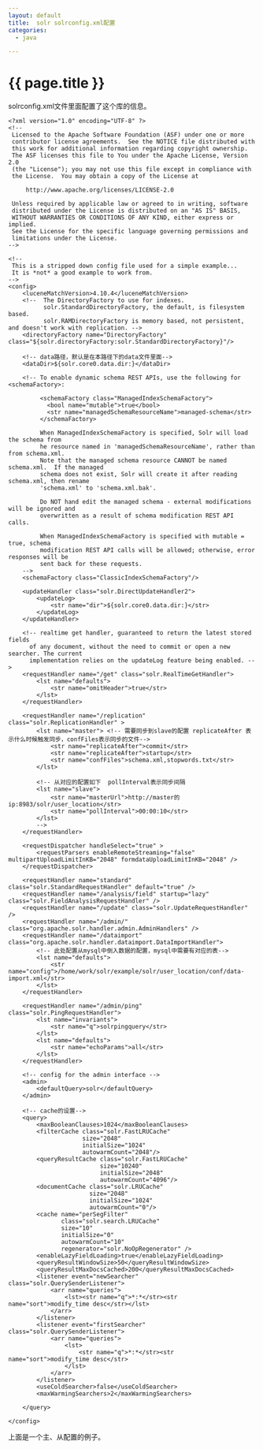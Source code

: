 ```yaml
---
layout: default
title:  solr solrconfig.xml配置
categories:
  - java

---
```

# {{ page.title }}

solrconfig.xml文件里面配置了这个库的信息。

    <?xml version="1.0" encoding="UTF-8" ?>
    <!--
     Licensed to the Apache Software Foundation (ASF) under one or more
     contributor license agreements.  See the NOTICE file distributed with
     this work for additional information regarding copyright ownership.
     The ASF licenses this file to You under the Apache License, Version 2.0
     (the "License"); you may not use this file except in compliance with
     the License.  You may obtain a copy of the License at

         http://www.apache.org/licenses/LICENSE-2.0

     Unless required by applicable law or agreed to in writing, software
     distributed under the License is distributed on an "AS IS" BASIS,
     WITHOUT WARRANTIES OR CONDITIONS OF ANY KIND, either express or implied.
     See the License for the specific language governing permissions and
     limitations under the License.
    -->

    <!--
     This is a stripped down config file used for a simple example...
     It is *not* a good example to work from.
    -->
    <config>
        <luceneMatchVersion>4.10.4</luceneMatchVersion>
        <!--  The DirectoryFactory to use for indexes.
              solr.StandardDirectoryFactory, the default, is filesystem based.
              solr.RAMDirectoryFactory is memory based, not persistent, and doesn't work with replication. -->
        <directoryFactory name="DirectoryFactory" class="${solr.directoryFactory:solr.StandardDirectoryFactory}"/>

        <!-- data路径，默认是在本路径下的data文件里面-->
        <dataDir>${solr.core0.data.dir:}</dataDir>

        <!-- To enable dynamic schema REST APIs, use the following for <schemaFactory>:

             <schemaFactory class="ManagedIndexSchemaFactory">
               <bool name="mutable">true</bool>
               <str name="managedSchemaResourceName">managed-schema</str>
             </schemaFactory>

             When ManagedIndexSchemaFactory is specified, Solr will load the schema from
             he resource named in 'managedSchemaResourceName', rather than from schema.xml.
             Note that the managed schema resource CANNOT be named schema.xml.  If the managed
             schema does not exist, Solr will create it after reading schema.xml, then rename
             'schema.xml' to 'schema.xml.bak'.

             Do NOT hand edit the managed schema - external modifications will be ignored and
             overwritten as a result of schema modification REST API calls.

             When ManagedIndexSchemaFactory is specified with mutable = true, schema
             modification REST API calls will be allowed; otherwise, error responses will be
             sent back for these requests.
        -->
        <schemaFactory class="ClassicIndexSchemaFactory"/>

        <updateHandler class="solr.DirectUpdateHandler2">
            <updateLog>
                <str name="dir">${solr.core0.data.dir:}</str>
            </updateLog>
        </updateHandler>

        <!-- realtime get handler, guaranteed to return the latest stored fields
          of any document, without the need to commit or open a new searcher. The current
          implementation relies on the updateLog feature being enabled. -->
        <requestHandler name="/get" class="solr.RealTimeGetHandler">
            <lst name="defaults">
                <str name="omitHeader">true</str>
            </lst>
        </requestHandler>

        <requestHandler name="/replication" class="solr.ReplicationHandler" >
            <lst name="master"> <!-- 需要同步到slave的配置 replicateAfter 表示什么时候触发同步，confFiles表示同步的文件-->
                <str name="replicateAfter">commit</str>
                <str name="replicateAfter">startup</str>
                <str name="confFiles">schema.xml,stopwords.txt</str>
            </lst>

            <!-- 从对应的配置如下  pollInterval表示同步间隔
            <lst name="slave">
                <str name="masterUrl">http://master的ip:8983/solr/user_location</str>
                <str name="pollInterval">00:00:10</str>
            </lst>
            -->
        </requestHandler>

        <requestDispatcher handleSelect="true" >
            <requestParsers enableRemoteStreaming="false" multipartUploadLimitInKB="2048" formdataUploadLimitInKB="2048" />
        </requestDispatcher>

        <requestHandler name="standard" class="solr.StandardRequestHandler" default="true" />
        <requestHandler name="/analysis/field" startup="lazy" class="solr.FieldAnalysisRequestHandler" />
        <requestHandler name="/update" class="solr.UpdateRequestHandler"  />
        <requestHandler name="/admin/" class="org.apache.solr.handler.admin.AdminHandlers" />
        <requestHandler name="/dataimport" class="org.apache.solr.handler.dataimport.DataImportHandler">
            <!-- 此处配置从mysql中倒入数据的配置，mysql中需要有对应的表-->
            <lst name="defaults">
                <str name="config">/home/work/solr/example/solr/user_location/conf/data-import.xml</str>
            </lst>
        </requestHandler>

        <requestHandler name="/admin/ping" class="solr.PingRequestHandler">
            <lst name="invariants">
                <str name="q">solrpingquery</str>
            </lst>
            <lst name="defaults">
                <str name="echoParams">all</str>
            </lst>
        </requestHandler>

        <!-- config for the admin interface -->
        <admin>
            <defaultQuery>solr</defaultQuery>
        </admin>

        <!-- cache的设置-->
        <query>
            <maxBooleanClauses>1024</maxBooleanClauses>
            <filterCache class="solr.FastLRUCache"
                         size="2048"
                         initialSize="1024"
                         autowarmCount="2048"/>
            <queryResultCache class="solr.FastLRUCache"
                              size="10240"
                              initialSize="2048"
                              autowarmCount="4096"/>
            <documentCache class="solr.LRUCache"
                           size="2048"
                           initialSize="1024"
                           autowarmCount="0"/>
            <cache name="perSegFilter"
                   class="solr.search.LRUCache"
                   size="10"
                   initialSize="0"
                   autowarmCount="10"
                   regenerator="solr.NoOpRegenerator" />
            <enableLazyFieldLoading>true</enableLazyFieldLoading>
            <queryResultWindowSize>50</queryResultWindowSize>
            <queryResultMaxDocsCached>200</queryResultMaxDocsCached>
            <listener event="newSearcher" class="solr.QuerySenderListener">
                <arr name="queries">
                    <lst><str name="q">*:*</str><str name="sort">modify_time desc</str></lst>
                </arr>
            </listener>
            <listener event="firstSearcher" class="solr.QuerySenderListener">
                <arr name="queries">
                    <lst>
                        <str name="q">*:*</str><str name="sort">modify_time desc</str>
                    </lst>
                </arr>
            </listener>
            <useColdSearcher>false</useColdSearcher>
            <maxWarmingSearchers>2</maxWarmingSearchers>

        </query>

    </config>


上面是一个主、从配置的例子。
